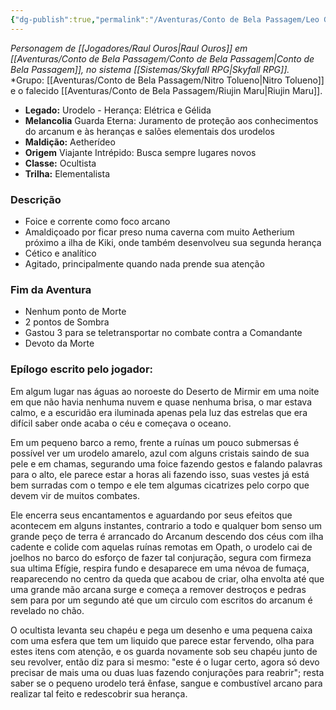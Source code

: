 ```yaml
---
{"dg-publish":true,"permalink":"/Aventuras/Conto de Bela Passagem/Leo Gekodd/","created":"2025-10-13T17:42:10.966-03:00"}
---
```


*Personagem de [[Jogadores/Raul Ouros\|Raul Ouros]] em [[Aventuras/Conto de Bela Passagem/Conto de Bela Passagem\|Conto de Bela Passagem]], no sistema [[Sistemas/Skyfall RPG\|Skyfall RPG]].*
*Grupo:  [[Aventuras/Conto de Bela Passagem/Nitro Tolueno\|Nitro Tolueno]] e o falecido [[Aventuras/Conto de Bela Passagem/Riujin Maru\|Riujin Maru]].

- **Legado:** Urodelo - Herança: Elétrica e Gélida
- **Melancolia** Guarda Eterna: Juramento de proteção aos conhecimentos do arcanum e às heranças e salões elementais dos urodelos
- **Maldição:** Aetherídeo
- **Origem** Viajante Intrépido: Busca sempre lugares novos
- **Classe:** Ocultista
- **Trilha:** Elementalista
### Descrição
- Foice e corrente como foco arcano
- Amaldiçoado por ficar preso numa caverna com muito Aetherium próximo a ilha de Kiki, onde também desenvolveu sua segunda herança
- Cético e analítico
- Agitado, principalmente quando nada prende sua atenção
### Fim da Aventura
- Nenhum ponto de Morte
- 2 pontos de Sombra
- Gastou 3 para se teletransportar no combate contra a Comandante
- Devoto da Morte
### Epílogo escrito pelo jogador:

Em algum lugar nas águas ao noroeste do Deserto de Mirmir em uma noite em que não havia nenhuma nuvem e quase nenhuma brisa, o mar estava calmo, e a escuridão era iluminada apenas pela luz das estrelas que era difícil saber onde acaba o céu e começava o oceano.

Em um pequeno barco a remo, frente a ruínas um pouco submersas é possível ver um urodelo amarelo, azul com alguns cristais saindo de sua pele e em chamas, segurando uma foice fazendo gestos e falando palavras para o alto, ele parece estar a horas ali fazendo isso, suas vestes já está bem surradas com o tempo e ele tem algumas cicatrizes pelo corpo que devem vir de muitos combates.

Ele encerra seus encantamentos e aguardando por seus efeitos que acontecem em alguns instantes, contrario a todo e qualquer bom senso um grande peço de terra é arrancado do Arcanum descendo dos céus com ilha cadente e colide com aquelas ruínas remotas em Opath, o urodelo cai de joelhos no barco do esforço de fazer tal conjuração, segura com firmeza sua ultima Efígie, respira fundo e desaparece em uma névoa de fumaça, reaparecendo no centro da queda que acabou de criar, olha envolta até que uma grande mão arcana surge e começa a remover destroços e pedras sem para por um segundo até que um circulo com escritos do arcanum é revelado no chão.

O ocultista levanta seu chapéu e pega um desenho e uma pequena caixa com uma esfera que tem um liquido que parece estar fervendo, olha para estes itens com atenção, e os guarda novamente sob seu chapéu junto de seu revolver, então diz para si mesmo: "este é o lugar certo, agora só devo precisar de mais uma ou duas luas fazendo conjurações para reabrir"; resta saber se o pequeno urodelo terá ênfase, sangue e combustível arcano para realizar tal feito e redescobrir sua herança.